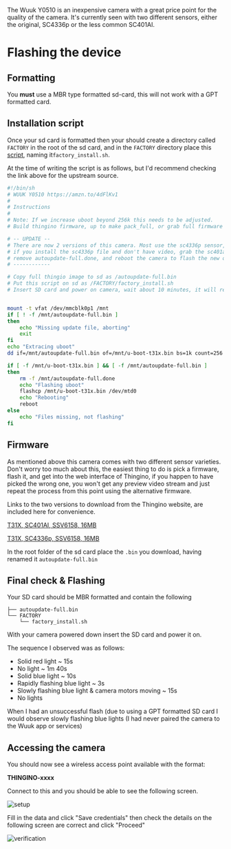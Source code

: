 The Wuuk Y0510 is an inexpensive camera with a great price point for the quality of the camera.  It's currently seen with two different sensors, either the original, SC4336p or the less common SC401AI. 

# Flashing the device

## Formatting
You **must** use a MBR type formatted sd-card, this will not work with a GPT formatted card.


## Installation script 
Once your sd card is formatted then your should create a directory called `FACTORY` in the root of the sd card, and in the `FACTORY` directory place this [script](https://gist.github.com/wltechblog/bcc30aca647ee8eac5cb80c6b7368b98), naming it`factory_install.sh`.   

At the time of writing the script is as follows, but I'd recommend checking the link above for the upstream source.

```bash
#!/bin/sh
# WUUK Y0510 https://amzn.to/4dFlKv1
#
# Instructions
#
# Note: If we increase uboot beyond 256k this needs to be adjusted.
# Build thingino firmware, up to make pack_full, or grab full firmware file from github releases

# -- UPDATE --
# There are now 2 versions of this camera. Most use the sc4336p sensor, a few have the sc401ai sensor.
# if you install the sc4336p file and don't have video, grab the sc401ai file, rename it to autoupdate-full.bin,
# remove autoupdate-full.done, and reboot the camera to flash the new one.
# ------------

# Copy full thingio image to sd as /autoupdate-full.bin
# Put this script on sd as /FACTORY/factory_install.sh
# Insert SD card and power on camera, wait about 10 minutes, it will reboot a few times along the way.


mount -t vfat /dev/mmcblk0p1 /mnt
if [ ! -f /mnt/autoupdate-full.bin ]
then
	echo "Missing update file, aborting"
	exit
fi
echo "Extracing uboot"
dd if=/mnt/autoupdate-full.bin of=/mnt/u-boot-t31x.bin bs=1k count=256

if [ -f /mnt/u-boot-t31x.bin ] && [ -f /mnt/autoupdate-full.bin ]
then
	rm -f /mnt/autoupdate-full.done
	echo "Flashing uboot"
	flashcp /mnt/u-boot-t31x.bin /dev/mtd0
	echo "Rebooting"
	reboot
else
	echo "Files missing, not flashing"
fi
```

## Firmware

As mentioned above this camera comes with two different sensor varieties.  Don't worry too much about this, the easiest thing to do is pick a firmware, flash it, and get into the web interface of Thingino, if you happen to have picked the wrong one, you won't get any preview video stream and just repeat the process from this point using the alternative firmware.

Links to the two versions to download from the Thingino website, are included here for convenience.

[T31X, SC401AI, SSV6158, 16MB](https://github.com/themactep/thingino-firmware/releases/latest/download/thingino-wuuk_y0510_sc401ai.bin)

[T31X, SC4336p, SSV6158, 16MB](https://github.com/themactep/thingino-firmware/releases/latest/download/thingino-wuuk_y0510_sc4336p.bin)

In the root folder of the sd card place the `.bin` you download, having renamed it `autoupdate-full.bin` 

## Final check & Flashing

Your SD card should be MBR formatted and contain the following
```                                             
├── autoupdate-full.bin
└── FACTORY
    └── factory_install.sh
```

With your camera powered down insert the SD card and power it on.  

The sequence I observed was as follows:

 - Solid red light ~ 15s
 - No light ~ 1m 40s
 - Solid blue light ~ 10s
 - Rapidly flashing blue light ~ 3s
 - Slowly flashing blue light & camera motors moving ~ 15s
 - No lights

When I had an unsuccessful flash (due to using a GPT formatted SD card I would observe slowly flashing blue lights (I had never paired the camera to the Wuuk app or services)

## Accessing the camera

You should now see a wireless access point available with the format:

**THINGINO-xxxx**

Connect to this and you should be able to see the following screen.

![setup](https://github.com/user-attachments/assets/6bf46f9d-6daa-43f2-946f-07c64fc9f808)

Fill in the data and click "Save credentials" then check the details on the following screen are correct and click "Proceed"

![verification](https://github.com/user-attachments/assets/20afb777-0e8f-44e3-abeb-7734b6f36d66)

